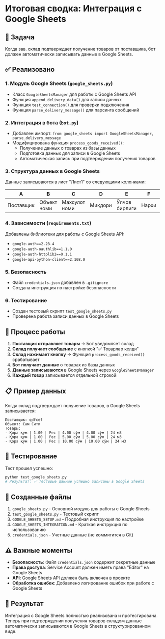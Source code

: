 # Итоговая сводка: Интеграция с Google Sheets

## 🎯 Задача
Когда зав. склад подтверждает получение товаров от поставщика, бот должен автоматически записывать данные в Google Sheets.

## ✅ Реализовано

### 1. **Модуль Google Sheets** (`google_sheets.py`)
- Класс `GoogleSheetsManager` для работы с Google Sheets API
- Функция `append_delivery_data()` для записи данных
- Функция `test_connection()` для проверки подключения
- Функция `parse_delivery_message()` для парсинга сообщений

### 2. **Интеграция в бота** (`bot.py`)
- Добавлен импорт: `from google_sheets import GoogleSheetsManager, parse_delivery_message`
- Модифицирована функция `process_goods_received()`:
  - Получение данных о товарах из базы данных
  - Подготовка данных для записи в Google Sheets
  - Автоматическая запись при подтверждении получения товаров

### 3. **Структура данных в Google Sheets**
Данные записываются в лист "Лист1" со следующими колонками:

| A | B | C | D | E | F | G | H |
|---|---|---|---|---|---|---|---|
| Поставщик | Объект номи | Махсулот номи | Миқдори | Ўлчов бирлиги | Нархи | Сумма | Изох |

### 4. **Зависимости** (`requirements.txt`)
Добавлены библиотеки для работы с Google Sheets API:
- `google-auth==2.23.4`
- `google-auth-oauthlib==1.1.0`
- `google-auth-httplib2==0.1.1`
- `google-api-python-client==2.108.0`

### 5. **Безопасность**
- Файл `credentials.json` добавлен в `.gitignore`
- Создана инструкция по настройке безопасности

### 6. **Тестирование**
- Создан тестовый скрипт `test_google_sheets.py`
- Проверена работа записи данных в Google Sheets

## 🔄 Процесс работы

1. **Поставщик отправляет товары** → Бот уведомляет склад
2. **Склад получает сообщение** с кнопкой "✅ Товарлар келди"
3. **Склад нажимает кнопку** → Функция `process_goods_received()` срабатывает
4. **Бот получает данные** о товарах из базы данных
5. **Данные записываются** в Google Sheets через `GoogleSheetsManager`
6. **Каждый товар** записывается отдельной строкой

## 📋 Пример данных

Когда склад подтверждает получение товаров, в Google Sheets записывается:

```
Поставщик: qdfcef
Объект: Сам Сити
Товары:
- Қора қум | 1.00 | Рес | 4.00 сўм | 4.00 сўм | 24 м3
- Қора қум | 1.00 | Рес | 5.00 сўм | 5.00 сўм | 24 м3
- Қора қум | 1.00 | Рес | 10.00 сўм | 10.00 сўм | 24 м3
```

## 🧪 Тестирование

Тест прошел успешно:
```bash
python test_google_sheets.py
# Результат: ✅ Тестовые данные успешно записаны в Google Sheets
```

## 📁 Созданные файлы

1. `google_sheets.py` - Основной модуль для работы с Google Sheets
2. `test_google_sheets.py` - Тестовый скрипт
3. `GOOGLE_SHEETS_SETUP.md` - Подробная инструкция по настройке
4. `GOOGLE_SHEETS_INTEGRATION.md` - Краткая инструкция по использованию
5. `credentials.json` - Учетные данные (не коммитится в Git)

## ⚠️ Важные моменты

- **Безопасность**: Файл `credentials.json` содержит секретные данные
- **Права доступа**: Service Account должен иметь права "Editor" на Google Sheets
- **API**: Google Sheets API должен быть включен в проекте
- **Обработка ошибок**: Добавлено логирование ошибок при работе с Google Sheets

## 🎉 Результат

Интеграция с Google Sheets полностью реализована и протестирована. Теперь при подтверждении получения товаров складом данные автоматически записываются в Google Sheets в структурированном виде.
